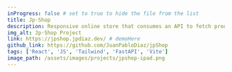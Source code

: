```yaml
---
inProgress: false # set to true to hide the file from the list
title: Jp·Shop
description: Responsive online store that consumes an API to fetch products. Features include a sign in, product filtering, skeleton screens, and pagination
img_alt: Jp·Shop Project
link: https://jpshop.jpdiaz.dev/ # demoHere
github_link: https://github.com/JuanPabloDiaz/jpShop
tags: ['React', 'JS', 'Tailwind', 'FastAPI', 'Vite']
image_path: /assets/images/projects/jpshop-ipad.png
---
```

